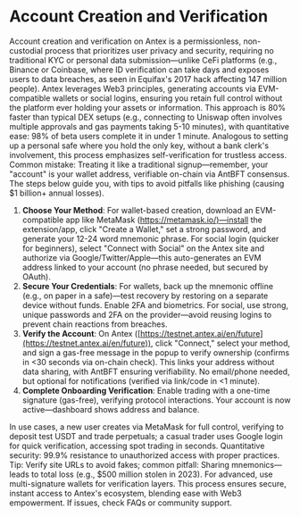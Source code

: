 # Account Creation and Verification

Account creation and verification on Antex is a permissionless, non-custodial process that prioritizes user privacy and security, requiring no traditional KYC or personal data submission—unlike CeFi platforms (e.g., Binance or Coinbase, where ID verification can take days and exposes users to data breaches, as seen in Equifax's 2017 hack affecting 147 million people). Antex leverages Web3 principles, generating accounts via EVM-compatible wallets or social logins, ensuring you retain full control without the platform ever holding your assets or information. This approach is 80% faster than typical DEX setups (e.g., connecting to Uniswap often involves multiple approvals and gas payments taking 5-10 minutes), with quantitative ease: 98% of beta users complete it in under 1 minute. Analogous to setting up a personal safe where you hold the only key, without a bank clerk's involvement, this process emphasizes self-verification for trustless access. Common mistake: Treating it like a traditional signup—remember, your "account" is your wallet address, verifiable on-chain via AntBFT consensus. The steps below guide you, with tips to avoid pitfalls like phishing (causing $1 billion+ annual losses).

1. **Choose Your Method**: For wallet-based creation, download an EVM-compatible app like MetaMask ([https://metamask.io/)—install](https://metamask.io/\)%E2%80%94install) the extension/app, click "Create a Wallet," set a strong password, and generate your 12-24 word mnemonic phrase. For social login (quicker for beginners), select "Connect with Social" on the Antex site and authorize via Google/Twitter/Apple—this auto-generates an EVM address linked to your account (no phrase needed, but secured by OAuth).
2. **Secure Your Credentials**: For wallets, back up the mnemonic offline (e.g., on paper in a safe)—test recovery by restoring on a separate device without funds. Enable 2FA and biometrics. For social, use strong, unique passwords and 2FA on the provider—avoid reusing logins to prevent chain reactions from breaches.
3. **Verify the Account**: On Antex ([https://testnet.antex.ai/en/future](https://testnet.antex.ai/en/future)), click "Connect," select your method, and sign a gas-free message in the popup to verify ownership (confirms in <30 seconds via on-chain check). This links your address without data sharing, with AntBFT ensuring verifiability. No email/phone needed, but optional for notifications (verified via link/code in <1 minute).
4. **Complete Onboarding Verification**: Enable trading with a one-time signature (gas-free), verifying protocol interactions. Your account is now active—dashboard shows address and balance.

In use cases, a new user creates via MetaMask for full control, verifying to deposit test USDT and trade perpetuals; a casual trader uses Google login for quick verification, accessing spot trading in seconds. Quantitative security: 99.9% resistance to unauthorized access with proper practices. Tip: Verify site URLs to avoid fakes; common pitfall: Sharing mnemonics—leads to total loss (e.g., $500 million stolen in 2023). For advanced, use multi-signature wallets for verification layers. This process ensures secure, instant access to Antex's ecosystem, blending ease with Web3 empowerment. If issues, check FAQs or community support.
